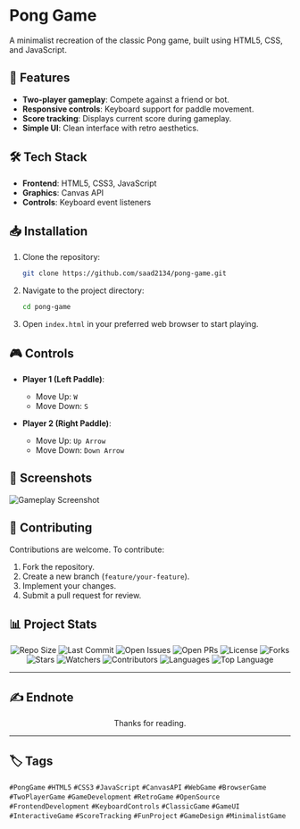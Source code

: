 # Pong Game

A minimalist recreation of the classic Pong game, built using HTML5, CSS, and JavaScript.



## 🚀 Features

* **Two-player gameplay**: Compete against a friend or bot.
* **Responsive controls**: Keyboard support for paddle movement.
* **Score tracking**: Displays current score during gameplay.
* **Simple UI**: Clean interface with retro aesthetics.



## 🛠️ Tech Stack

* **Frontend**: HTML5, CSS3, JavaScript
* **Graphics**: Canvas API
* **Controls**: Keyboard event listeners



## 📥 Installation

1. Clone the repository:

   ```bash
   git clone https://github.com/saad2134/pong-game.git
   ```


2. Navigate to the project directory:

   ```bash
   cd pong-game
   ```


3. Open `index.html` in your preferred web browser to start playing.



## 🎮 Controls

* **Player 1 (Left Paddle)**:

  * Move Up: `W`
  * Move Down: `S`

* **Player 2 (Right Paddle)**:

  * Move Up: `Up Arrow`
  * Move Down: `Down Arrow`



## 📸 Screenshots

![Gameplay Screenshot](<img width="1920" height="1014" alt="image" src="https://github.com/user-attachments/assets/39593c36-cea9-4dbf-8311-c493906fb2f5" />)



## 🤝 Contributing

Contributions are welcome. To contribute:

1. Fork the repository.
2. Create a new branch (`feature/your-feature`).
3. Implement your changes.
4. Submit a pull request for review.

## 📊 **Project Stats**

<div align="center">
  
![Repo Size](https://img.shields.io/github/repo-size/saad2134/pong-game)
![Last Commit](https://img.shields.io/github/last-commit/saad2134/pong-game)
![Open Issues](https://img.shields.io/github/issues/saad2134/pong-game)
![Open PRs](https://img.shields.io/github/issues-pr/saad2134/pong-game)
![License](https://img.shields.io/github/license/saad2134/pong-game)
![Forks](https://img.shields.io/github/forks/saad2134/pong-game?style=social)
![Stars](https://img.shields.io/github/stars/saad2134/pong-game?style=social)
![Watchers](https://img.shields.io/github/watchers/saad2134/pong-game?style=social)
![Contributors](https://img.shields.io/github/contributors/saad2134/pong-game)
![Languages](https://img.shields.io/github/languages/count/saad2134/pong-game)
![Top Language](https://img.shields.io/github/languages/top/saad2134/pong-game)

</div>

---

## ✍️ Endnote
<p align="center">Thanks for reading.</p>

---

## 🏷 Tags

`#PongGame` `#HTML5` `#CSS3` `#JavaScript` `#CanvasAPI` `#WebGame` `#BrowserGame` `#TwoPlayerGame` `#GameDevelopment` `#RetroGame` `#OpenSource` `#FrontendDevelopment` `#KeyboardControls` `#ClassicGame` `#GameUI` `#InteractiveGame` `#ScoreTracking` `#FunProject` `#GameDesign` `#MinimalistGame`
